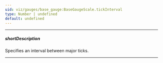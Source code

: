 ```yaml
---
uid: viz/gauges/base_gauge:BaseGaugeScale.tickInterval
type: Number | undefined
default: undefined
---
```

---
##### shortDescription
Specifies an interval between major ticks.

---
<!--
If this property is not set, major ticks are arranged automatically.
-->